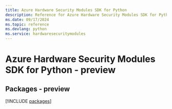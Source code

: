 ```yaml
---
title: Azure Hardware Security Modules SDK for Python
description: Reference for Azure Hardware Security Modules SDK for Python
ms.date: 09/17/2024
ms.topic: reference
ms.devlang: python
ms.service: hardwaresecuritymodules
---
```

# Azure Hardware Security Modules SDK for Python - preview
## Packages - preview
[!INCLUDE [packages](hardware-security-modules-index.md)]
